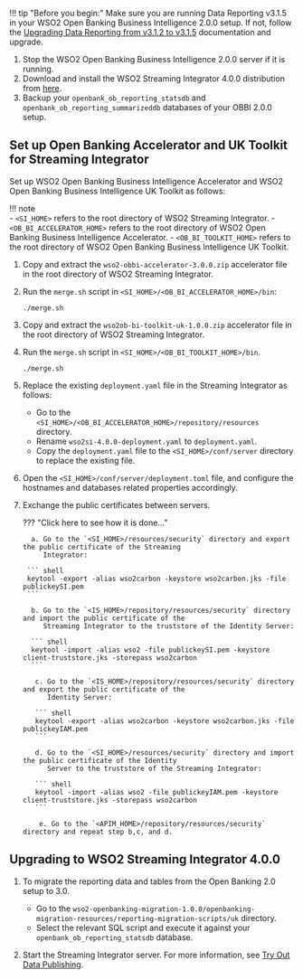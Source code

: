 !!! tip "Before you begin:"
    Make sure you are running Data Reporting v3.1.5 in your WSO2 Open Banking Business Intelligence 2.0.0 setup. 
    If not, follow the [Upgrading Data Reporting from v3.1.2 to v3.1.5](https://docs.wso2.com/display/OB200/PSD2+Data+Reporting#PSD2DataReporting-DataReportingv3.1.5) 
    documentation and upgrade.

1. Stop the WSO2 Open Banking Business Intelligence 2.0.0 server if it is running.
2. Download and install the WSO2 Streaming Integrator 4.0.0 distribution from [here](https://wso2.com/integration/streaming-integrator/).
3. Backup your `openbank_ob_reporting_statsdb` and `openbank_ob_reporting_summarizeddb` databases of your OBBI 2.0.0 setup. 

## Set up Open Banking Accelerator and UK Toolkit for Streaming Integrator

Set up WSO2 Open Banking Business Intelligence Accelerator and WSO2 Open Banking Business Intelligence UK Toolkit 
as follows:

!!! note          
    - `<SI_HOME>` refers to the root directory of WSO2 Streaming Integrator.
    - `<OB_BI_ACCELERATOR_HOME>` refers to the root directory of WSO2 Open Banking Business Intelligence Accelerator.
    - `<OB_BI_TOOLKIT_HOME>` refers to the root directory of WSO2 Open Banking Business Intelligence UK Toolkit.

1. Copy and extract the `wso2-obbi-accelerator-3.0.0.zip` accelerator file in the root directory of WSO2 Streaming 
   Integrator.
    
2. Run the `merge.sh` script in `<SI_HOME>/<OB_BI_ACCELERATOR_HOME>/bin`:

    ```
    ./merge.sh
    ```
   
3. Copy and extract the `wso2ob-bi-toolkit-uk-1.0.0.zip` accelerator file in the root directory of WSO2 Streaming 
   Integrator.

4. Run the `merge.sh` script in `<SI_HOME>/<OB_BI_TOOLKIT_HOME>/bin`. 

    ```
    ./merge.sh
    ```
   
5. Replace the existing `deployment.yaml` file in the Streaming Integrator as follows:
    - Go to the `<SI_HOME>/<OB_BI_ACCELERATOR_HOME>/repository/resources` directory.
    - Rename `wso2si-4.0.0-deployment.yaml` to `deployment.yaml`.
    - Copy the `deployment.yaml` file to the `<SI_HOME>/conf/server` directory to replace the existing file.

6. Open the `<SI_HOME>/conf/server/deployment.toml` file, and configure the hostnames and databases related
   properties accordingly.
   
7. Exchange the public certificates between servers. 
        
    ??? "Click here to see how it is done..."
    
         a. Go to the `<SI_HOME>/resources/security` directory and export the public certificate of the Streaming 
            Integrator:
           
        ``` shell
        keytool -export -alias wso2carbon -keystore wso2carbon.jks -file publickeySI.pem
        ```
            
         b. Go to the `<IS_HOME>/repository/resources/security` directory and import the public certificate of the 
            Streaming Integrator to the truststore of the Identity Server:
            
         ``` shell
         keytool -import -alias wso2 -file publickeySI.pem -keystore client-truststore.jks -storepass wso2carbon
         ```
            
          c. Go to the `<IS_HOME>/repository/resources/security` directory and export the public certificate of the 
             Identity Server:
            
          ``` shell
          keytool -export -alias wso2carbon -keystore wso2carbon.jks -file publickeyIAM.pem
          ```
            
          d. Go to the `<SI_HOME>/resources/security` directory and import the public certificate of the Identity 
             Server to the truststore of the Streaming Integrator:
            
          ``` shell
          keytool -import -alias wso2 -file publickeyIAM.pem -keystore client-truststore.jks -storepass wso2carbon
          ```

           e. Go to the `<APIM_HOME>/repository/resources/security` directory and repeat step b,c, and d.

## Upgrading to WSO2 Streaming Integrator 4.0.0

1. To migrate the reporting data and tables from the Open Banking 2.0 setup to 3.0.
    - Go to the 
      `wso2-openbanking-migration-1.0.0/openbanking-migration-resources/reporting-migration-scripts/uk` 
      directory.
    - Select the relevant SQL script and execute it against your `openbank_ob_reporting_statsdb` database.
   
2. Start the Streaming Integrator server. For more information, see [Try Out Data Publishing](../../get-started/data-publishing-try-out.md).


